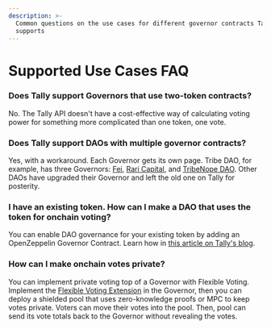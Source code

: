 ```yaml
---
description: >-
  Common questions on the use cases for different governor contracts Tally
  supports
---
```


# Supported Use Cases FAQ

### Does Tally support Governors that use two-token contracts?

No. The Tally API doesn't have a cost-effective way of calculating voting power for something more complicated than one token, one vote.&#x20;

### Does Tally support DAOs with multiple governor contracts?

Yes, with a workaround. Each Governor gets its own page. Tribe DAO, for example, has three Governors: [Fei](https://www.tally.xyz/governance/eip155:1:0x0BEF27FEB58e857046d630B2c03dFb7bae567494), [Rari Capital](https://www.tally.xyz/governance/eip155:1:0x637deEED4e4deb1D222650bD4B64192abf002c00), and [TribeNope DAO](https://www.tally.xyz/governance/eip155:1:0x6C7aF43Ce97686e0C8AcbBc03b2E4f313c0394C7). Other DAOs have upgraded their Governor and left the old one on Tally for posterity.

### I have an existing token. How can I make a DAO that uses the token for onchain voting?

You can enable DAO governance for your existing token by adding an OpenZeppelin Governor Contract. Learn how in [this article on Tally's blog](https://blog.tally.xyz/how-to-add-dao-governance-to-existing-token-contracts-397855f081ac).&#x20;

### How can I make onchain votes private?

You can implement private voting top of a Governor with Flexible Voting. Implement the [Flexible Voting Extension](../tally-contract-compatibility/flexible-voting-extension.md) in the Governor, then you can deploy a shielded pool that uses zero-knowledge proofs or MPC to keep votes private. Voters can move their votes into the pool. Then, pool can send its vote totals back to the Governor without revealing the votes.

